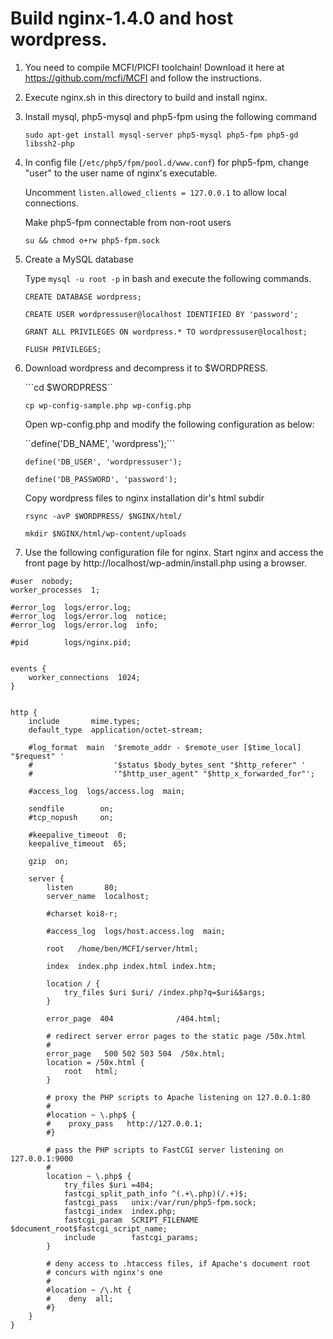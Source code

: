 # Build nginx-1.4.0 and host wordpress.

1. You need to compile MCFI/PICFI toolchain! Download it here at https://github.com/mcfi/MCFI and follow the instructions.

2. Execute nginx.sh in this directory to build and install nginx.

3. Install mysql, php5-mysql and php5-fpm using the following command

   ```sudo apt-get install mysql-server php5-mysql php5-fpm php5-gd libssh2-php```

4. In config file (```/etc/php5/fpm/pool.d/www.conf```) for php5-fpm,
   change "user" to the user name of nginx's executable.
   
   Uncomment ```listen.allowed_clients = 127.0.0.1``` to allow local connections.
   
   Make php5-fpm connectable from non-root users

   ```su && chmod o+rw php5-fpm.sock```

5. Create a MySQL database
   
   Type ```mysql -u root -p``` in bash and execute the following commands.
   
   ```CREATE DATABASE wordpress;```
   
   ```CREATE USER wordpressuser@localhost IDENTIFIED BY 'password';```
   
   ```GRANT ALL PRIVILEGES ON wordpress.* TO wordpressuser@localhost;```
   
   ```FLUSH PRIVILEGES;```

6. Download wordpress and decompress it to $WORDPRESS.
   
   ```cd $WORDPRESS``
   
   ``cp wp-config-sample.php wp-config.php``

   Open wp-config.php and modify the following configuration as below:
   
   ``define('DB_NAME', 'wordpress');```
   
   ```define('DB_USER', 'wordpressuser');```
   
   ```define('DB_PASSWORD', 'password');```

   Copy wordpress files to nginx installation dir's html subdir
   
   ```rsync -avP $WORDPRESS/ $NGINX/html/```
   
   ```mkdir $NGINX/html/wp-content/uploads```

7. Use the following configuration file for nginx. Start nginx and access
   the front page by http://localhost/wp-admin/install.php using a browser.

```
#user  nobody;
worker_processes  1;

#error_log  logs/error.log;
#error_log  logs/error.log  notice;
#error_log  logs/error.log  info;

#pid        logs/nginx.pid;


events {
    worker_connections  1024;
}


http {
    include       mime.types;
    default_type  application/octet-stream;

    #log_format  main  '$remote_addr - $remote_user [$time_local] "$request" '
    #                  '$status $body_bytes_sent "$http_referer" '
    #                  '"$http_user_agent" "$http_x_forwarded_for"';

    #access_log  logs/access.log  main;

    sendfile        on;
    #tcp_nopush     on;

    #keepalive_timeout  0;
    keepalive_timeout  65;

    gzip  on;

    server {
        listen       80;
        server_name  localhost;

        #charset koi8-r;

        #access_log  logs/host.access.log  main;

        root   /home/ben/MCFI/server/html;

        index  index.php index.html index.htm;
        
        location / {
            try_files $uri $uri/ /index.php?q=$uri&$args;
        }

        error_page  404              /404.html;

        # redirect server error pages to the static page /50x.html
        #
        error_page   500 502 503 504  /50x.html;
        location = /50x.html {
            root   html;
        }

        # proxy the PHP scripts to Apache listening on 127.0.0.1:80
        #
        #location ~ \.php$ {
        #    proxy_pass   http://127.0.0.1;
        #}

        # pass the PHP scripts to FastCGI server listening on 127.0.0.1:9000
        #
        location ~ \.php$ {
            try_files $uri =404;
            fastcgi_split_path_info ^(.+\.php)(/.+)$;
            fastcgi_pass   unix:/var/run/php5-fpm.sock;
            fastcgi_index  index.php;
            fastcgi_param  SCRIPT_FILENAME  $document_root$fastcgi_script_name;
            include        fastcgi_params;
        }

        # deny access to .htaccess files, if Apache's document root
        # concurs with nginx's one
        #
        #location ~ /\.ht {
        #    deny  all;
        #}
    }
}
```
